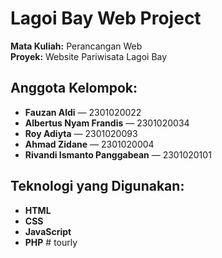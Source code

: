 # Lagoi Bay Web Project

**Mata Kuliah:** Perancangan Web  
**Proyek:** Website Pariwisata Lagoi Bay

##  Anggota Kelompok:
- **Fauzan Aldi** — 2301020022  
- **Albertus Nyam Frandis** — 2301020034  
- **Roy Adiyta** — 2301020093  
- **Ahmad Zidane** — 2301020004  
- **Rivandi Ismanto Panggabean** — 2301020101

##  Teknologi yang Digunakan:
- **HTML**
- **CSS**
- **JavaScript**
- **PHP**
#   t o u r l y  
 